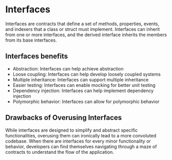 # Interfaces

Interfaces are contracts that define a set of methods, properties, events, and indexers that a class or struct must implement. Interfaces can inherit from one or more interfaces, and the derived interface inherits the members from its base interfaces.

## Interfaces benefits

- Abstraction: Interfaces can help achieve abstraction
- Loose coupling: Interfaces can help develop loosely coupled systems
- Multiple inheritance: Interfaces can support multiple inheritance
- Easier testing: Interfaces can enable mocking for better unit testing
- Dependency injection: Interfaces can help implement dependency injection
- Polymorphic behavior: Interfaces can allow for polymorphic behavior

## Drawbacks of Overusing Interfaces

While interfaces are designed to simplify and abstract specific functionalities, overusing them can ironically lead to a more convoluted codebase. When there are interfaces for every minor functionality or behavior, developers can find themselves navigating through a maze of contracts to understand the flow of the application.


